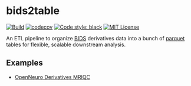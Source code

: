 # bids2table

[![Build](https://github.com/clane9/bids2table/actions/workflows/ci.yaml/badge.svg?branch=main)](https://github.com/clane9/bids2table/actions/workflows/ci.yaml?query=branch%3Amain)
[![codecov](https://codecov.io/gh/clane9/bids2table/branch/main/graph/badge.svg?token=CD33U5EGWQ)](https://codecov.io/gh/clane9/bids2table)
[![Code style: black](https://img.shields.io/badge/code%20style-black-000000.svg)](https://github.com/psf/black)
[![MIT License](https://img.shields.io/badge/license-MIT-blue.svg)](LICENSE)

An ETL pipeline to organize [BIDS](https://bids-specification.readthedocs.io/en/stable/) derivatives data into a bunch of [parquet](https://parquet.apache.org/) tables for flexible, scalable downstream analysis.

## Examples

- [OpenNeuro Derivatives MRIQC](examples/openneuro-derivatives-mriqc/)
